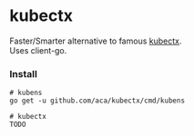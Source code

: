 # kubectx

Faster/Smarter alternative to famous [kubectx](https://github.com/ahmetb/kubectx). <br>
Uses client-go.

### Install
```
# kubens
go get -u github.com/aca/kubectx/cmd/kubens

# kubectx
TODO
```
